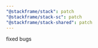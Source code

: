 ```yaml
---
"@stackframe/stack": patch
"@stackframe/stack-sc": patch
"@stackframe/stack-shared": patch
---
```


fixed bugs
